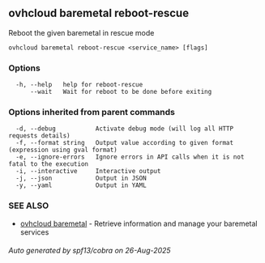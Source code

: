 ## ovhcloud baremetal reboot-rescue

Reboot the given baremetal in rescue mode

```
ovhcloud baremetal reboot-rescue <service_name> [flags]
```

### Options

```
  -h, --help   help for reboot-rescue
      --wait   Wait for reboot to be done before exiting
```

### Options inherited from parent commands

```
  -d, --debug           Activate debug mode (will log all HTTP requests details)
  -f, --format string   Output value according to given format (expression using gval format)
  -e, --ignore-errors   Ignore errors in API calls when it is not fatal to the execution
  -i, --interactive     Interactive output
  -j, --json            Output in JSON
  -y, --yaml            Output in YAML
```

### SEE ALSO

* [ovhcloud baremetal](ovhcloud_baremetal.md)	 - Retrieve information and manage your baremetal services

###### Auto generated by spf13/cobra on 26-Aug-2025
